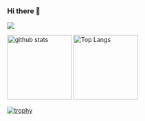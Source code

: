 ### Hi there 👋
![](https://github-profile-summary-cards.vercel.app/api/cards/profile-details?username=riku-yanagihashi&theme=tokyonight)

<img alt="github stats" height="150px" src="https://github-readme-stats.vercel.app/api?username=riku-yanagihashi&count_private=true&show_icons=true&show_icons=true&theme=tokyonight" />


<img alt="Top Langs" height="150px" src="https://github-readme-stats.vercel.app/api/top-langs/?username=riku-yanagihashi&layout=compact&count_private=true&show_icons=true&theme=tokyonight" />



[![trophy](https://github-profile-trophy.vercel.app/?username=riku-yanagihashi&theme=★★★&column=7)](https://github.com/ryo-ma/github-profile-trophy)
